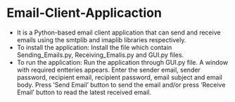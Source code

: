 # Email-Client-Applicaction
* It is a Python-based email client application that can send and receive emails using the smtplib and imaplib libraries respectively.
* To install the application: Install the file which contain Sending_Emails.py, Receiving_Emalis.py and GUI.py files.
* To run the application: Run the application through GUI.py file. A window with required entteries appears. Enter the sender email, sender password, recipient email, recipient password, email subject and email body. Press ‘Send Email’ button to send the email and/or press ‘Receive Email’ button to read the latest received email.
